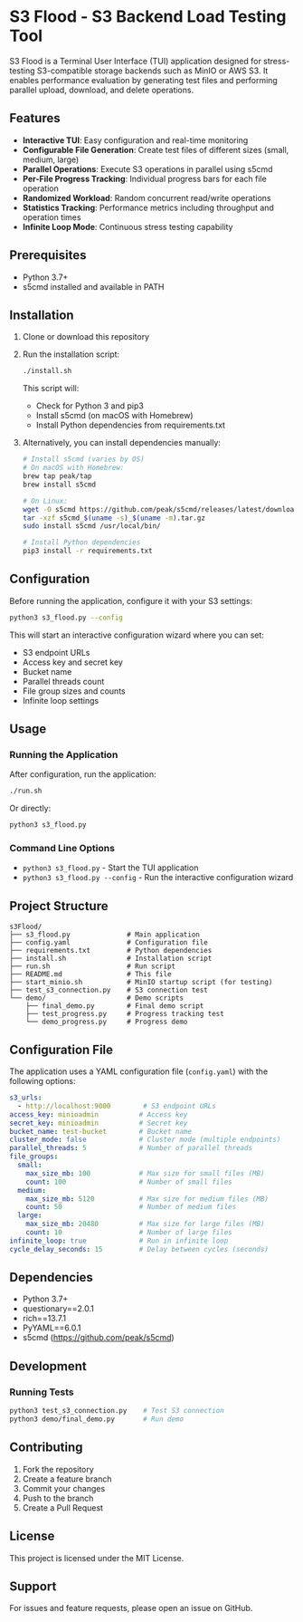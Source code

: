 # S3 Flood - S3 Backend Load Testing Tool

S3 Flood is a Terminal User Interface (TUI) application designed for stress-testing S3-compatible storage backends such as MinIO or AWS S3. It enables performance evaluation by generating test files and performing parallel upload, download, and delete operations.

## Features

- **Interactive TUI**: Easy configuration and real-time monitoring
- **Configurable File Generation**: Create test files of different sizes (small, medium, large)
- **Parallel Operations**: Execute S3 operations in parallel using s5cmd
- **Per-File Progress Tracking**: Individual progress bars for each file operation
- **Randomized Workload**: Random concurrent read/write operations
- **Statistics Tracking**: Performance metrics including throughput and operation times
- **Infinite Loop Mode**: Continuous stress testing capability

## Prerequisites

- Python 3.7+
- s5cmd installed and available in PATH

## Installation

1. Clone or download this repository

2. Run the installation script:
   ```bash
   ./install.sh
   ```

   This script will:
   - Check for Python 3 and pip3
   - Install s5cmd (on macOS with Homebrew)
   - Install Python dependencies from requirements.txt

3. Alternatively, you can install dependencies manually:
   ```bash
   # Install s5cmd (varies by OS)
   # On macOS with Homebrew:
   brew tap peak/tap
   brew install s5cmd
   
   # On Linux:
   wget -O s5cmd https://github.com/peak/s5cmd/releases/latest/download/s5cmd_$(uname -s)_$(uname -m).tar.gz
   tar -xzf s5cmd_$(uname -s)_$(uname -m).tar.gz
   sudo install s5cmd /usr/local/bin/
   
   # Install Python dependencies
   pip3 install -r requirements.txt
   ```

## Configuration

Before running the application, configure it with your S3 settings:

```bash
python3 s3_flood.py --config
```

This will start an interactive configuration wizard where you can set:
- S3 endpoint URLs
- Access key and secret key
- Bucket name
- Parallel threads count
- File group sizes and counts
- Infinite loop settings

## Usage

### Running the Application

After configuration, run the application:

```bash
./run.sh
```

Or directly:

```bash
python3 s3_flood.py
```

### Command Line Options

- `python3 s3_flood.py` - Start the TUI application
- `python3 s3_flood.py --config` - Run the interactive configuration wizard

## Project Structure

```
s3Flood/
├── s3_flood.py              # Main application
├── config.yaml              # Configuration file
├── requirements.txt         # Python dependencies
├── install.sh               # Installation script
├── run.sh                   # Run script
├── README.md                # This file
├── start_minio.sh           # MinIO startup script (for testing)
├── test_s3_connection.py    # S3 connection test
└── demo/                    # Demo scripts
    ├── final_demo.py        # Final demo script
    ├── test_progress.py     # Progress tracking test
    └── demo_progress.py     # Progress demo
```

## Configuration File

The application uses a YAML configuration file (`config.yaml`) with the following options:

```yaml
s3_urls:
  - http://localhost:9000        # S3 endpoint URLs
access_key: minioadmin          # Access key
secret_key: minioadmin          # Secret key
bucket_name: test-bucket        # Bucket name
cluster_mode: false             # Cluster mode (multiple endpoints)
parallel_threads: 5             # Number of parallel threads
file_groups:
  small:
    max_size_mb: 100            # Max size for small files (MB)
    count: 100                  # Number of small files
  medium:
    max_size_mb: 5120           # Max size for medium files (MB)
    count: 50                   # Number of medium files
  large:
    max_size_mb: 20480          # Max size for large files (MB)
    count: 10                   # Number of large files
infinite_loop: true             # Run in infinite loop
cycle_delay_seconds: 15         # Delay between cycles (seconds)
```

## Dependencies

- Python 3.7+
- questionary==2.0.1
- rich==13.7.1
- PyYAML==6.0.1
- s5cmd (https://github.com/peak/s5cmd)

## Development

### Running Tests

```bash
python3 test_s3_connection.py    # Test S3 connection
python3 demo/final_demo.py       # Run demo
```

## Contributing

1. Fork the repository
2. Create a feature branch
3. Commit your changes
4. Push to the branch
5. Create a Pull Request

## License

This project is licensed under the MIT License.

## Support

For issues and feature requests, please open an issue on GitHub.